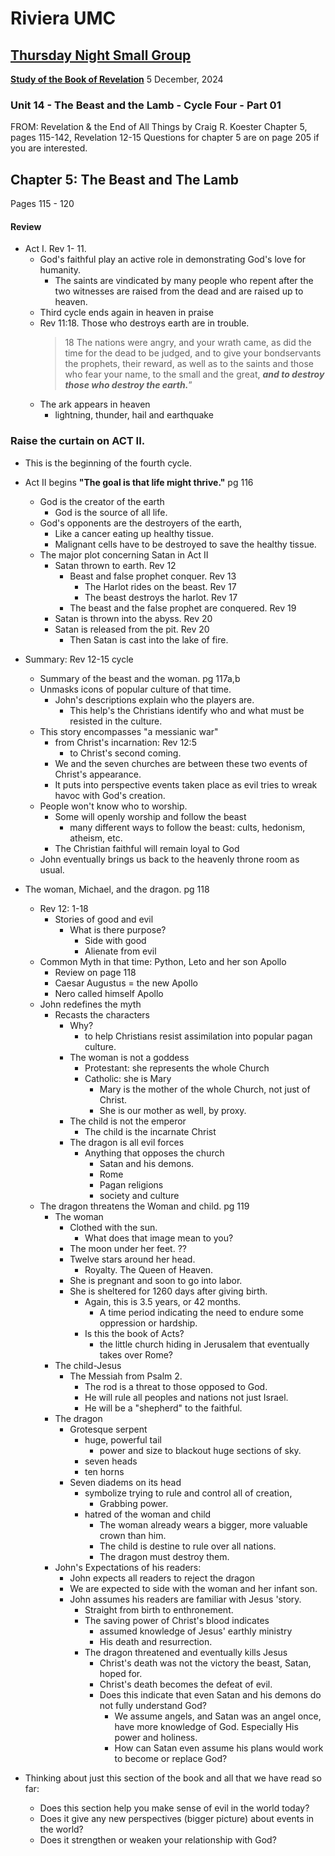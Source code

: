 # Riviera UMC
## [Thursday Night Small Group](/README.md)
**[Study of the Book of Revelation](/Revelation/README.md)**
5 December, 2024

### Unit 14 - The Beast and the Lamb - Cycle Four - Part 01
FROM: Revelation & the End of All Things by Craig R. Koester
Chapter 5, pages 115-142,  Revelation 12-15
Questions for chapter 5 are on page 205 if you are interested.

## Chapter 5: The Beast and The Lamb

Pages 115 - 120

#### Review
- Act I. Rev 1- 11.
  - God's faithful play an active role in demonstrating God's love for humanity.
    - The saints are vindicated by many people who repent after the two witnesses are raised from the dead and are raised up to heaven.
  - Third cycle ends again in heaven in praise
  - Rev 11:18. Those who destroys earth are in trouble.
    > 18 The nations were angry, and your wrath came, as did the time for the dead to be judged, and to give your bondservants the prophets, their reward, as well as to the saints and those who fear your name, to the small and the great, ***and to destroy those who destroy the earth.***”
  - The ark appears in heaven
    - lightning, thunder, hail and earthquake

### Raise the curtain on ACT II.
- This is the beginning of the fourth cycle.
- Act II begins
**"The goal is that life might thrive."** pg 116
  - God is the creator of the earth
    - God is the source of all life.
  - God's opponents are the destroyers of the earth,
    - Like a cancer eating up healthy tissue.
    - Malignant cells have to be destroyed to save the healthy tissue.
  - The major plot concerning Satan in Act II
    - Satan thrown to earth. Rev 12
      - Beast and false prophet conquer. Rev 13
        - The Harlot rides on the beast. Rev 17
        - The beast destroys the harlot. Rev 17
      - The beast and the false prophet are conquered. Rev 19
    - Satan is thrown into the abyss. Rev 20
    - Satan is released from the pit. Rev 20
      - Then Satan is cast into the lake of fire.

- Summary: Rev 12-15 cycle
  - Summary of the beast and the woman. pg 117a,b
  - Unmasks icons of popular culture of that time.
    - John's descriptions explain who the players are.
      - This help's the Christians identify who and what must be resisted in the culture.
  - This story encompasses "a messianic war"
    - from Christ's incarnation: Rev 12:5
      - to Christ's second coming.
    - We and the seven churches are between these two events of Christ's appearance.
    - It puts into perspective events taken place as evil tries to wreak havoc with God's creation.
  - People won't know who to worship.
    - Some will openly worship and follow the beast
      - many different ways to follow the beast: cults, hedonism, atheism, etc.
    - The Christian faithful will remain loyal to God
  - John eventually brings us back to the heavenly throne room as usual.
- The woman, Michael, and the dragon. pg 118
  - Rev 12: 1-18
    - Stories of good and evil
      - What is there purpose?
        - Side with good
        - Alienate from evil
  - Common Myth in that time: Python, Leto and her son Apollo
    - Review on page 118
    - Caesar Augustus = the new Apollo
    - Nero called himself Apollo
  - John redefines the myth
    - Recasts the characters
      - Why?
        - to help Christians resist assimilation into popular pagan culture.
      - The woman is not a goddess
        - Protestant: she represents the whole Church
        - Catholic: she is Mary
          - Mary is the mother of the whole Church, not just of Christ.
          - She is our mother as well, by proxy.
      - The child is not the emperor
        - The child is the incarnate Christ
      - The dragon is all evil forces
        - Anything that opposes the church
          - Satan and his demons.
          - Rome
          - Pagan religions
          - society and culture
  - The dragon threatens the Woman and child.  pg 119
    - The woman
      - Clothed with the sun.
        - What does that image mean to you?
      - The moon under her feet.  ??
      - Twelve stars around her head.
        - Royalty. The Queen of Heaven.
      - She is pregnant and soon to go into labor.
      - She is sheltered for 1260 days after giving birth.
        - Again, this is 3.5 years, or 42 months.
          - A time period indicating the need to endure some oppression or hardship.
        - Is this the book of Acts? 
          - the little church hiding in Jerusalem that eventually takes over Rome?
    - The child-Jesus
      - The Messiah from Psalm 2.
        - The rod is a threat to those opposed to God.
        - He will rule all peoples and nations not just Israel.
        - He will be a "shepherd" to the faithful.
    - The dragon
      - Grotesque serpent
        - huge, powerful tail
          - power and size to blackout huge sections of sky.
        - seven heads
        - ten horns
      - Seven diadems on its head
        - symbolize trying to rule and control all of creation, 
          - Grabbing power.
        - hatred of the woman and child
          - The woman already wears a bigger, more valuable crown than him.
          - The child is destine to rule over all nations.
          - The dragon must destroy them.
    - John's Expectations of his readers:
      - John expects all readers to reject the dragon
      - We are expected to side with the woman and her infant son.
      - John assumes his readers are familiar with Jesus 'story.
        - Straight from birth to enthronement.
        - The saving power of Christ's blood indicates
          - assumed knowledge of Jesus' earthly ministry
          - His death and resurrection.
        - The dragon threatened and eventually kills Jesus
          - Christ's death was not the victory the beast, Satan, hoped for.
          - Christ's death becomes the defeat of evil.
          - Does this indicate that even Satan and his demons do not fully understand God?
            - We assume angels, and Satan was an angel once, have more knowledge of God. Especially His power and holiness.
            - How can Satan even assume his plans would work to become or replace God?

- Thinking about just this section of the book and all that we have read so far:
  - Does this section help you make sense of evil in the world today?
  - Does it give any new perspectives (bigger picture) about events in the world?
  - Does it strengthen or weaken your relationship with God?
